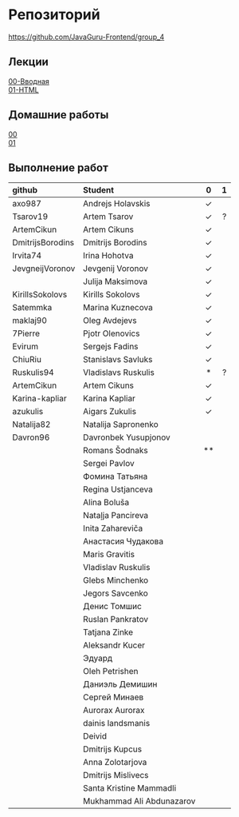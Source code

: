 # Репозиторий
https://github.com/JavaGuru-Frontend/group_4

## Лекции
[00-Вводная](https://github.com/JavaGuru-Frontend/group_4/blob/main/Lectures/00/00-Intro.pdf)  
[01-HTML](https://github.com/JavaGuru-Frontend/group_4/blob/main/Lectures/01-HTML/1-HTML.pdf) 

## Домашние работы 
[00](https://github.com/JavaGuru-Frontend/group_4/blob/main/Homeworks/%F0%9F%8E%92HOMEWORKS/00/homework.md)  
[01](https://github.com/JavaGuru-Frontend/group_4/blob/main/Homeworks/%F0%9F%8E%92HOMEWORKS/01/Homework.md) 


## Выполнение работ
| github            | Student                       | 0 | 1 |
:--------------     | :------------------------     |:-:|:-:|
| axo987            | Andrejs	    Holavskis       | ✓ |   |
| Tsarov19          | Artem         Tsarov          | ✓ | ? |
| ArtemCikun        | Artem         Cikuns          | ✓ |   |
| DmitrijsBorodins  | Dmitrijs      Borodins        | ✓ |   |
| Irvita74          | Irina	        Hohotva         | ✓ |   |
| JevgneijVoronov   | Jevgenij	    Voronov         | ✓ |   |
|                   | Julija	    Maksimova       | ✓ |   |
| KirillsSokolovs   | Kirills	    Sokolovs        | ✓ |   |
| Satemmka          | Marina	    Kuznecova       | ✓ |   |
| maklaj90          | Oleg          Avdejevs        | ✓ |   |
| 7Pierre           | Pjotr         Olenovics       | ✓ |   |
| Evirum            | Sergejs	    Fadins          | ✓ |   |
| ChiuRiu           | Stanislavs	Savluks         | ✓ |   |
| Ruskulis94        | Vladislavs	Ruskulis        | * | ? |
| ArtemCikun        | Artem         Cikuns          | ✓ |   |
| Karina-kapliar    | Karina        Kapliar         | ✓ |   |
|azukulis           | Aigars	    Zukulis         | ✓ |   |
| Natalija82        | Natalija	    Sapronenko      |   |   |
| Davron96          | Davronbek	    Yusupjonov      |   |   |
|                   | Romans 	    Šodnaks         | ** |   |
|                   | Sergei	    Pavlov          |   ||
|                   | Фомина	    Татьяна         |   ||
|                   | Regina	    Ustjanceva      |   ||
|                   | Alina	        Boluša          |   |
|                   | Nataļja	    Pancireva       |   |
|                   | Inita	        Zahareviča      |   |
|                   | Анастасия 	Чудакова        |   |
|                   | Maris 	    Gravitis        |   |
|                   | Vladislav	    Ruskulis        |   |
|                   | Glebs	        Minchenko       |   |
|                   | Jegors 	    Savcenko        |   |
|                   | Денис 	    Томшис          |   |
|                   | Ruslan	    Pankratov       |   |
|                   | Tatjana 	    Zinke           |   |
|                   | Aleksandr	    Kucer           |   |
|                   | Эдуард                        |   |	
|                   | Oleh	        Petrishen       |   |
|                   | Даниэль	    Демишин         |   |
|                   | Сергей	    Минаев          |   |
|                   | Aurorax	    Aurorax         |   |
|                   | dainis	    landsmanis      |   |
|                   | Deivid	                    |   |
|                   | Dmitrijs 	    Kupcus          |   |
|                   | Anna	        Zolotarjova     |   |
|                   | Dmitrijs	    Mislivecs       |   |
|                   | Santa Kristine	Mammadli    |   |
|                   | Mukhammad	Ali     Abdunazarov |   |
